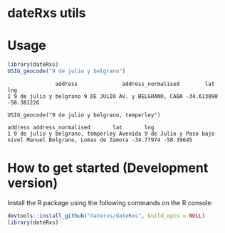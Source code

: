 # dateRxs utils 


# Usage

```R
library(dateRxs)
USIG_geocode("9 de julio y belgrano")
```

```
               address              address_normalised        lat        lng
1 9 de julio y belgrano 9 DE JULIO AV. y BELGRANO, CABA -34.613090 -58.381226
```

```
USIG_geocode("9 de julio y belgrano, temperley")
```

```
address address_normalised       lat       lng
1 9 de julio y belgrano, temperley Avenida 9 de Julio y Paso bajo nivel Manuel Belgrano, Lomas de Zamora -34.77974 -58.39645
```





# How to get started (Development version)

Install the R package using the following commands on the R console:

```R
devtools::install_github("daterxs/dateRxs", build_opts = NULL)
library(dateRxs)
```

